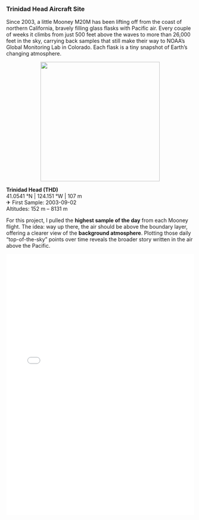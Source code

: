 ### Trinidad Head Aircraft Site 

Since 2003, a little Mooney M20M has been lifting off from the coast of northern California, bravely filling glass flasks with Pacific air. Every couple of weeks it climbs from just 500 feet above the waves to more than 26,000 feet in the sky, carrying back samples that still make their way to NOAA’s Global Monitoring Lab in Colorado. Each flask is a tiny snapshot of Earth’s changing atmosphere.  

<p align="center">
  <img src="https://hellafolk.github.io/img/clouds.jpeg" width="320">
</p>

**Trinidad Head (THD)**  
41.0541 °N | 124.151 °W | 107 m  
✈ First Sample: 2003-09-02  
Altitudes: 152 m – 8131 m  

For this project, I pulled the **highest sample of the day** from each Mooney flight. The idea: way up there, the air should be above the boundary layer, offering a clearer view of the **background atmosphere**. Plotting those daily “top-of-the-sky” points over time reveals the broader story written in the air above the Pacific. 

<iframe
  src="{{ '/top_profile_co2.html' | relative_url }}"
  width="100%"
  height="700"
  style="border:0;"
  loading="lazy"
></iframe>
